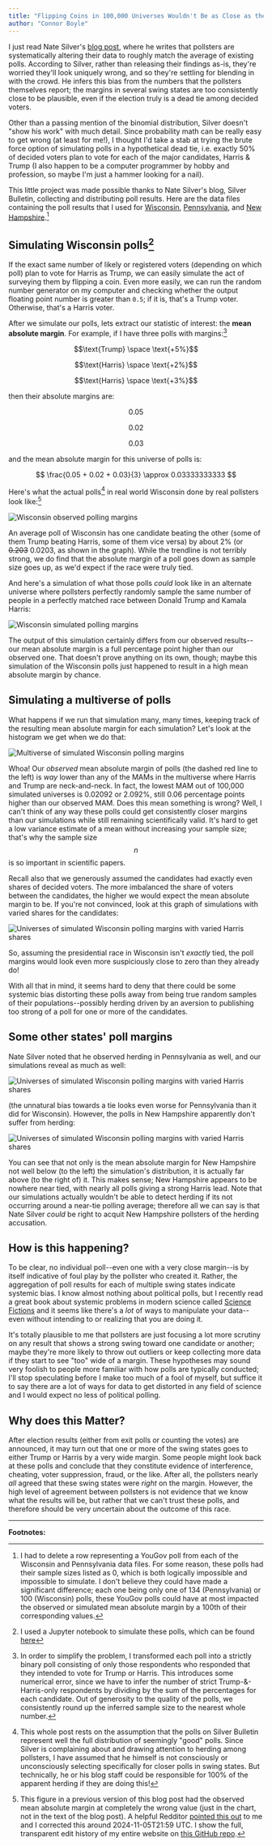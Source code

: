 ```yaml
---
title: "Flipping Coins in 100,000 Universes Wouldn't Be as Close as the Polls in Wisconsin"
author: "Connor Boyle"
---
```


I just read Nate Silver's [blog post](https://www.natesilver.net/p/theres-more-herding-in-swing-state), where he writes
that pollsters are systematically altering their data to roughly match the average of existing polls. According to
Silver, rather than releasing their findings as-is, they're worried they'll look uniquely wrong, and so they're settling
for blending in with the crowd. He infers this bias from the numbers that the pollsters themselves report; the margins
in several swing states are too consistently close to be plausible, even if the election truly is a dead tie among
decided voters.

Other than a passing mention of the binomial distribution, Silver doesn't "show his work" with much detail. Since
probability math can be really easy to get wrong (at least for me!), I thought I'd take a stab at trying the brute force
option of simulating polls in a hypothetical dead tie, i.e. exactly 50% of decided voters plan to vote for each of the
major candidates, Harris & Trump (I also happen to be a computer programmer by hobby and profession, so maybe I'm just a
hammer looking for a nail).

This little project was made possible thanks to Nate Silver's blog, Silver Bulletin, collecting and distributing poll
results. Here are the data files containing the poll results that I used 
for [Wisconsin](https://static.dwcdn.net/data/PMbPp.csv), [Pennsylvania](https://static.dwcdn.net/data/uyZgi.csv),
and [New Hampshire](https://static.dwcdn.net/data/nLq7K.csv).[^1]

## Simulating Wisconsin polls[^2]

If the exact same number of likely or registered voters (depending on which poll) plan to vote for Harris as Trump, we
can easily simulate the act of surveying them by flipping a coin. Even more easily, we can run the random number
generator on my computer and checking whether the output floating point number is greater than `0.5`; if it is, that's a
Trump voter. Otherwise, that's a Harris voter.

After we simulate our polls, lets extract our statistic of interest: the **mean absolute margin**. For example, if I
have three polls with margins:[^3]

$$\text{Trump} \space \text{+5%}$$

$$\text{Harris} \space \text{+2%}$$

$$\text{Harris} \space \text{+3%}$$

then their absolute margins are:

$$\text{0.05}$$

$$\text{0.02}$$

$$\text{0.03}$$

and the mean absolute margin for this universe of polls is:

$$ \frac{0.05 + 0.02 + 0.03}{3} \approx 0.03333333333 $$


Here's what the actual polls[^4] in real world Wisconsin done by real pollsters look like:[^5]

<img alt="Wisconsin observed polling margins" src="/images/poll_margins/wisconsin_observed_margins.png">

An average poll of Wisconsin has one candidate beating the other (some of them Trump beating Harris, some of them vice
versa) by about 2% (or ~~0.203~~ 0.0203, as shown in the graph). While the trendline is not terribly strong, we do find that the
absolute margin of a poll goes down as sample size goes up, as we'd expect if the race were truly tied.

And here's a simulation of what those polls *could* look like in an alternate universe where pollsters perfectly
randomly sample the same number of people in a perfectly matched race between Donald Trump and Kamala Harris:

<img alt="Wisconsin simulated polling margins" src="/images/poll_margins/wisconsin_simulated_margins.png">

The output of this simulation certainly differs from our observed results--our mean absolute margin is a full percentage
point higher than our observed one. That doesn't prove anything on its own, though; maybe this simulation of the
Wisconsin polls just happened to result in a high mean absolute margin by chance.

## Simulating a multiverse of polls

What happens if we run that simulation many, many times, keeping track of the resulting mean absolute margin for each
simulation? Let's look at the histogram we get when we do that:

<img alt="Multiverse of simulated Wisconsin polling margins" src="/images/poll_margins/wisconsin_mam_multiverse.png">

Whoa! Our *observed* mean absolute margin of polls (the dashed red line to the left) is *way* lower than any of the MAMs
in the multiverse where Harris and Trump are neck-and-neck. In fact, the lowest MAM out of 100,000 simulated universes
is 0.02092 or 2.092%, still 0.06 percentage points higher than our observed MAM. Does this mean something is wrong?
Well, I can't think of any way these polls could get consistently closer margins than our simulations while still
remaining scientifically valid. It's hard to get a low variance estimate of a mean without increasing your sample size;
that's why the sample size $$n$$ is so important in scientific papers.

Recall also that we generously assumed the candidates had exactly even shares of decided voters. The more imbalanced the
share of voters between the candidates, the higher we would expect the mean absolute margin to be. If you're not
convinced, look at this graph of simulations with varied shares for the candidates:

<img alt="Universes of simulated Wisconsin polling margins with varied Harris shares" src="/images/poll_margins/wisconsin_harris_shares.png">

So, assuming the presidential race in Wisconsin isn't *exactly* tied, the poll margins would look even more suspiciously
close to zero than they already do!

With all that in mind, it seems hard to deny that there could be some systemic bias distorting these polls away from
being true random samples of their populations--possibly herding driven by an aversion to publishing too strong of a
poll for one or more of the candidates.

## Some other states' poll margins

Nate Silver noted that he observed herding in Pennsylvania as well, and our simulations reveal as much as well:

<img alt="Universes of simulated Wisconsin polling margins with varied Harris shares" src="/images/poll_margins/pennsylvania_mam_multiverse.png">

(the unnatural bias towards a tie looks even worse for Pennsylvania than it did for Wisconsin). However, the polls in
New Hampshire apparently don't suffer from herding:

<img alt="Universes of simulated Wisconsin polling margins with varied Harris shares" src="/images/poll_margins/new_hampshire_mam_multiverse.png">

You can see that not only is the mean absolute margin for New Hampshire not well below (to the left) the simulation's
distribution, it is actually far above (to the right of) it. This makes sense; New Hampshire appears to be nowhere near
tied, with nearly all polls giving a strong Harris lead. Note that our simulations actually wouldn't be able to detect
herding if its not occurring around a near-tie polling average; therefore all we can say is that Nate Silver *could* be
right to acquit New Hampshire pollsters of the herding accusation.

## How is this happening?

To be clear, no individual poll--even one with a very close margin--is by itself indicative of foul play by the pollster
who created it. Rather, the aggregation of poll results for each of multiple swing states indicate systemic bias. I
know almost nothing about political polls, but I recently read a great book about systemic problems in modern science
called [Science Fictions](https://www.sciencefictions.org/p/book) and it seems like there's a *lot* of ways to
manipulate your data--even without intending to or realizing that you are doing it.

It's totally plausible to me that pollsters are just focusing a lot more scrutiny on any result that shows a strong
swing toward one candidate or another; maybe they're more likely to throw out outliers or keep collecting more data if
they start to see "too" wide of a margin. These hypotheses may sound very foolish to people more familiar with how
polls are typically conducted; I'll stop speculating before I make too much of a fool of myself, but suffice it to say
there are a lot of ways for data to get distorted in any field of science and I would expect no less of political
polling.

## Why does this Matter?

After election results (either from exit polls or counting the votes) are announced, it may turn out that one or more of
the swing states goes to either Trump or Harris by a very wide margin. Some people might look back at these polls and
conclude that they constitute evidence of interference, cheating, voter suppression, fraud, or the like. After all, the
pollsters nearly *all* agreed that these swing states were *right* on the margin. However, the high level of agreement
between pollsters is not evidence that we know what the results will be, but rather that we can't trust these polls, and
therefore should be very *un*certain about the outcome of this race.

<hr />

**Footnotes:**

[^1]: I had to delete a row representing a YouGov poll from each of the Wisconsin and Pennsylvania data files. For some
      reason, these polls had their sample sizes listed as 0, which is both logically impossible and impossible to
      simulate. I don't believe they could have made a significant difference; each one being only one of 134
      (Pennsylvania) or 100 (Wisconsin) polls, these YouGov polls could have at most impacted the observed or simulated
      mean absolute margin by a 100th of their corresponding values.

[^2]: I used a Jupyter notebook to simulate these polls, which can be found [here](https://github.com/boyleconnor/poll-margins-2024/blob/main/simulate_polls.ipynb)

[^3]: In order to simplify the problem, I transformed each poll into a strictly binary poll consisting of only those
      respondents who responded that they intended to vote for Trump or Harris. This introduces some numerical error,
      since we have to infer the number of strict Trump-&-Harris-only respondents by dividing by the sum of the
      percentages for each candidate. Out of generosity to the quality of the polls, we consistently round up the
      inferred sample size to the nearest whole number.

[^4]: This whole post rests on the assumption that the polls on Silver Bulletin represent well the full
      distribution of seemingly "good" polls. Since Silver is complaining about and drawing attention to herding among
      pollsters, I have assumed that he himself is not consciously or unconsciously selecting specifically for closer
      polls in swing states. But technically, he or his blog staff could be responsible for 100% of the apparent
      herding if they are doing this!

[^5]: This figure in a previous version of this blog post had the observed mean absolute margin at completely the wrong
      value (just in the chart, not in the text of the blog post). A helpful
      Redditor [pointed this out](https://www.reddit.com/r/fivethirtyeight/comments/1gk3ers/comment/lvlgf3n/) to me and
      I corrected this around 2024-11-05T21:59 UTC. I show the full, transparent edit history of my entire website on
      [this GitHub repo](https://github.com/boyleconnor/boyleconnor.github.io).

